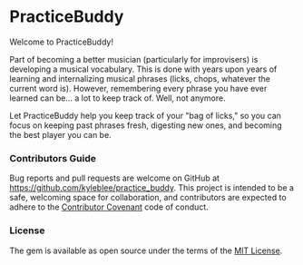 # PracticeBuddy

Welcome to PracticeBuddy!

Part of becoming a better musician (particularly for improvisers) is developing a musical vocabulary. This is done with years upon years of learning and internalizing musical phrases (licks, chops, whatever the current word is). However, remembering every phrase you have ever learned can be... a lot to keep track of. Well, not anymore.

Let PracticeBuddy help you keep track of your "bag of licks," so you can focus on keeping past phrases fresh, digesting new ones, and becoming the best player you can be.

### Contributors Guide

Bug reports and pull requests are welcome on GitHub at https://github.com/kyleblee/practice_buddy. This project is intended to be a safe, welcoming space for collaboration, and contributors are expected to adhere to the [Contributor Covenant](http://contributor-covenant.org) code of conduct.

### License

The gem is available as open source under the terms of the [MIT License](http://opensource.org/licenses/MIT).
